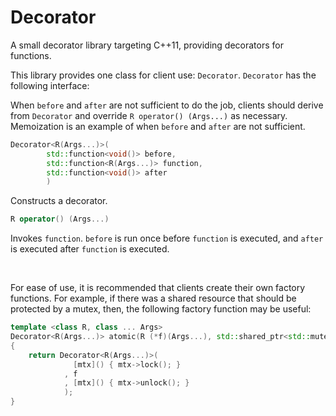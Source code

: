 # Decorator

A small decorator library targeting C++11, providing decorators for functions.

This library provides one class for client use: `Decorator`. `Decorator` has
the following interface:

When `before` and `after` are not sufficient to do the job, clients should
derive from `Decorator` and override `R operator() (Args...)` as necessary.
Memoization is an example of when `before` and `after` are not sufficient.

```c++
Decorator<R(Args...)>(
        std::function<void()> before,
        std::function<R(Args...)> function,
        std::function<void()> after
        )
```
Constructs a decorator.

```c++
R operator() (Args...)
```

Invokes `function`. `before` is run once before `function` is executed, and
`after` is executed after `function` is executed.

&nbsp;

For ease of use, it is recommended that clients create their own factory
functions. For example, if there was a shared resource that should be
protected by a mutex, then, the following factory function may be useful:

```c++
template <class R, class ... Args>
Decorator<R(Args...)> atomic(R (*f)(Args...), std::shared_ptr<std::mutex> mtx)
{
    return Decorator<R(Args...)>(
              [mtx]() { mtx->lock(); }
            , f
            , [mtx]() { mtx->unlock(); }
            );
}
```

